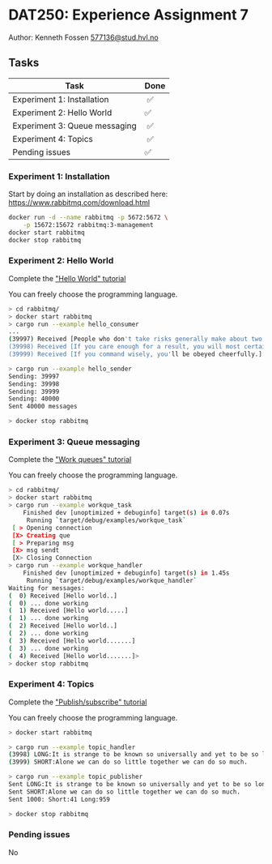 # DAT250: Experience Assignment 7

Author: Kenneth Fossen 577136@stud.hvl.no

## Tasks

| Task | Done |
| --- | --- |
|  Experiment 1: Installation | :white_check_mark: |
|  Experiment 2: Hello World | :white_check_mark:  |
|  Experiment 3: Queue messaging | :white_check_mark: |
|  Experiment 4: Topics | :white_check_mark: |
|  Pending issues | :white_check_mark: |

### Experiment 1: Installation

Start by doing an installation as described here: https://www.rabbitmq.com/download.html

```sh
docker run -d --name rabbitmq -p 5672:5672 \
    -p 15672:15672 rabbitmq:3-management
docker start rabbitmq
docker stop rabbitmq
```

### Experiment 2: Hello World

Complete the ["Hello World" tutorial](https://www.rabbitmq.com/getstarted.html)

You can freely choose the programming language.

```sh
> cd rabbitmq/
> docker start rabbitmq
> cargo run --example hello_consumer
...
(39997) Received [People who don't take risks generally make about two big mistakes a year. People who do take risks generally make about two big mistakes a year.]
(39998) Received [If you care enough for a result, you will most certainly attain it.]
(39999) Received [If you command wisely, you'll be obeyed cheerfully.]

> cargo run --example hello_sender
Sending: 39997
Sending: 39998
Sending: 39999
Sending: 40000
Sent 40000 messages

> docker stop rabbitmq
```

### Experiment 3: Queue messaging

Complete the ["Work queues" tutorial](https://www.rabbitmq.com/getstarted.html)

You can freely choose the programming language.

```sh
> cd rabbitmq/
> docker start rabbitmq
> cargo run --example workque_task
    Finished dev [unoptimized + debuginfo] target(s) in 0.07s
     Running `target/debug/examples/workque_task`
 [ > Opening connection
 [X> Creating que
 [ > Preparing msg 
 [X> msg sendt
 [X> Closing Connection
> cargo run --example workque_handler
    Finished dev [unoptimized + debuginfo] target(s) in 1.45s
     Running `target/debug/examples/workque_handler`
Waiting for messages:
(  0) Received [Hello world..]
(  0) ... done working
(  1) Received [Hello world.....]
(  1) ... done working
(  2) Received [Hello world..]
(  2) ... done working
(  3) Received [Hello world.......]
(  3) ... done working
(  4) Received [Hello world.......]>
> docker stop rabbitmq
```

### Experiment 4: Topics

Complete the ["Publish/subscribe" tutorial](https://www.rabbitmq.com/getstarted.html)

You can freely choose the programming language.

```sh
> docker start rabbitmq

> cargo run --example topic_handler
(3998) LONG:It is strange to be known so universally and yet to be so lonely.
(3999) SHORT:Alone we can do so little together we can do so much.

> cargo run --example topic_publisher
Sent LONG:It is strange to be known so universally and yet to be so lonely.
Sent SHORT:Alone we can do so little together we can do so much.
Sent 1000: Short:41 Long:959

> docker stop rabbitmq
````

### Pending issues

No